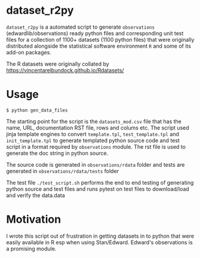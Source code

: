 dataset_r2py
=============

``dataset_r2py`` is a automated script to generate `observations`  (edwardlib/observations) ready  python files and corresponding unit test files for a collection of 1100+ datasets (1100 python files) that were originally distributed alongside the statistical software environment ``R`` and some of its add-on packages. 

 The R datasets were originally collated by https://vincentarelbundock.github.io/Rdatasets/

Usage
=====

`$ python gen_data_files`

The starting point for the script is the `datasets_mod.csv` file that has the name, URL, documentation RST file, rows and colums etc. The script
used jinja template engines to convert `template.tpl`, `test_template.tpl` and `init_template.tpl` to generate templated python source code and test script in a format required by `observations` module. The rst file is used to generate the doc string in python source.

The source code is generated in `observations/rdata` folder and tests are generated in `observations/rdata/tests` folder

The test file `./test_script.sh` performs the end to end testing of generating python source and test files and runs pytest on test files to download/load and verify the data.data 

Motivation
=======

I wrote this script out of frustration in getting datasets in to python that were easily available in R esp when using Stan/Edward. Edward's observations is a promising module.


